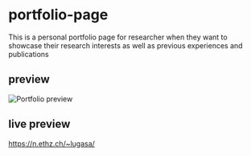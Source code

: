 # portfolio-page
This is a personal portfolio page for researcher when they want to showcase their research interests as well as previous experiences and publications

## preview
![Portfolio preview](https://n.ethz.ch/~lugasa/img/livepreviewRaka)

## live preview
https://n.ethz.ch/~lugasa/
